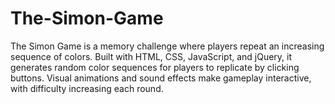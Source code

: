 # The-Simon-Game
The Simon Game is a memory challenge where players repeat an increasing sequence of colors. Built with HTML, CSS, JavaScript, and jQuery, it generates random color sequences for players to replicate by clicking buttons. Visual animations and sound effects make gameplay interactive, with difficulty increasing each round.
